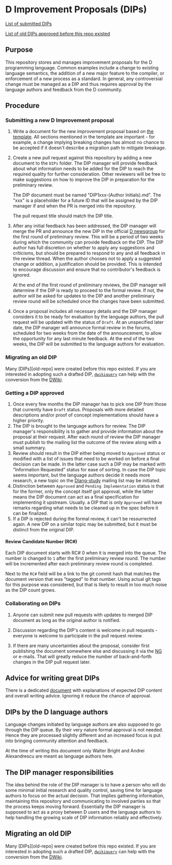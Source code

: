 # D Improvement Proposals (DIPs)

[List of submitted DIPs](https://github.com/dlang/DIPs/blob/master/DIPs/README.md)

[List of old DIPs approved before this repo existed](https://github.com/dlang/DIPs/blob/master/DIPs/archive/README.md)

## Purpose

This repository stores and manages improvement proposals for the D programming
language. Common examples include a change to existing language semantics,
the addition of a new major feature to the compiler, or enforcement of a new process as a
standard. In general, any controversial change must be managed as a DIP and
thus requires approval by the language authors and feedback from the D
community.

## Procedure

### Submitting a new D Improvement proposal

1. Write a document for the new improvement proposal based on
   [the template](https://github.com/dlang/DIPs/blob/master/Template.md).
   All sections mentioned in the template are important - for example, a change
   implying breaking changes has almost no chance to be accepted if it
   doesn't describe a migration path to mitigate breakage.

2. Create a new pull request against this repository by adding a new document to
   the `DIPs` folder. The DIP manager will provide feedback about what information
   needs to be added for the DIP to reach the required quality for further
   consideration. Other reviewers will be free to make suggestions on how to
   improve the DIP in preparation for the preliminary review.

   The DIP document must be named "DIP1xxx-(Author Initials).md". The "xxx"
   is a placeholder for a future ID that will be assigned by the DIP manager if and
   when the PR is merged into the repository.

   The pull request title should match the DIP title.

3. After any initial feedback has been addressed, the DIP manager will merge the PR
   and announce the new DIP in the official [D newsgroup](http://forum.dlang.org/group/announce)
   for the first round of preliminary review. This will be a period of two weeks
   during which the community can provide feedback on the DIP. The DIP author has full
   discretion on whether to apply any suggestions and criticisms, but should be prepared
   to respond to any and all feedback in the review thread. When the author chooses not
   to apply a suggested change or addition, a justification should be provided. This is
   intended to encourage discussion and ensure that no contributor's feedback is ignored.

   At the end of the first round of preliminary reviews, the DIP manager will determine if
   the DIP is ready to proceed to the formal review. If not, the author will be asked for
   updates to the DIP and another preliminary review round will be scheduled once the
   changes have been submitted.

3. Once a proposal includes all necessary details and the DIP manager considers it
   to be ready for evaluation by the language authors, the pull request will be updated
   with the status of `Draft`. At an unspecified later date, the DIP manager will
   announce formal review in the forums, scheduled for two weeks from the date of the announcement,
   to allow the opportunity for any last minute feedback. At the end
   of the two weeks, the DIP will be submitted to the language authors for evaluation.

### Migrating an old DIP

Many [DIPs][old-repo] were created before this repo existed.
If you are interested in adopting such a drafted DIP, [`dwikiquery`][dwikiquery]
can help with the conversion from the [DWiki][old-dips].

[dwikiquery]: https://github.com/dlang/DIPs/tree/master/tools/dwikiquery
[old-dips]: https://wiki.dlang.org/DIPs

### Getting a DIP approved

1. Once every few months the DIP manager has to pick one DIP from those
   that currently have `Draft` status. Proposals with more detailed
   descriptions and/or proof of concept implementations should have a higher
   priority.
2. The DIP is brought to the language authors for review. The DIP manager's
   responsibility is to gather and provide information about the proposal
   at their request. After each round of review the DIP manager must publish
   to the mailing list the outcome of the review along with a small summary.
3. Review should result in the DIP either being moved to `Approved` status or
   modified with a list of issues that need to be worked on before a final
   decision can be made. In the latter case such a DIP may be marked with
   "Information Requested" status for ease of sorting. In case the DIP topic
   seems important, but the language authors decide it needs more research, a new topic on the
   [Dlang-study](http://lists.puremagic.com/cgi-bin/mailman/listinfo/dlang-study)
   mailing list may be initiated.
4. Distinction between `Approved` and `Pending Implementation` status is that
   for the former, only the concept itself got approval, while the latter means the DIP
   document can act as a final specification for implementing it upstream.
   Usually. a DIP that is only `Approved` will have remarks regarding what needs
   to be cleaned up in the spec before it can be finalized.
5. If a DIP is rejected during the formal review, it can't be ressurrected
   again. A new DIP on a similar topic may be submitted, but it must be distinct
   from the original DIP.

#### Review Candidate Number (RC#)

Each DIP document starts with RC# 0 when it is merged into the queue. The number
is changed to `1` after the first preliminary review round. The number will be
incremented after each preliminary review round is completed.

Next to the `RC#` field will be a link to the git commit hash that matches the document version
that was "tagged" to that number. Using actual git tags for this purpose was considered,
but that is likely to result in too much noise as the DIP count grows.

### Collaborating on DIPs

1. Anyone can submit new pull requests with updates to merged DIP document as
   long as the original author is notified.

2. Discussion regarding the DIP's content is welcome in pull requests - everyone
   is welcome to participate in the pull request review.

3. If there are many uncertainties about the proposal, consider first publishing the
   document somewhere else and discussing it via the [NG](http://forum.dlang.org/group/general)
   or e-mails. That will greatly reduce the number of back-and-forth changes in the
   DIP pull request later.

## Advice for writing great DIPs

There is a dedicated
[document](https://github.com/dlang/DIPs/blob/master/GUIDELINES.md) with
explanations of expected DIP content and overall writing advice. Ignoring it
reduce the chance of approval.

## DIPs by the D language authors

Language changes initiated by language authors are also supposed to go through
the DIP queue. By their very nature formal approval is not needed.
Hence they are processed slightly different and an
increased focus is put into bringing community attention and feedback.

At the time of writing this document only Walter Bright and Andrei Alexandrescu
are meant as language authors here.

## The DIP manager responsibilities

The idea behind the role of the DIP manager is to have a person who will do some
minimal initial research and quality control, saving time for language authors
to focus on the actual decision. That implies gathering information, maintaining
this repository and communicating to involved parties so that the process keeps
moving forward. Essentially the DIP manager is supposed to act as a proxy between
D users and the language authors to help handling the growing scale of DIP
information reliably and effectively.

## Migrating an old DIP

Many [DIPs][old-repo] were created before this repo existed.
If you are interested in adopting such a drafted DIP, [`dwikiquery`][dwikiquery]
can help with the conversion from the [DWiki][old-dips].

[dwikiquery]: https://github.com/dlang/DIPs/tree/master/tools/dwikiquery
[old-dips]: https://wiki.dlang.org/DIPs
